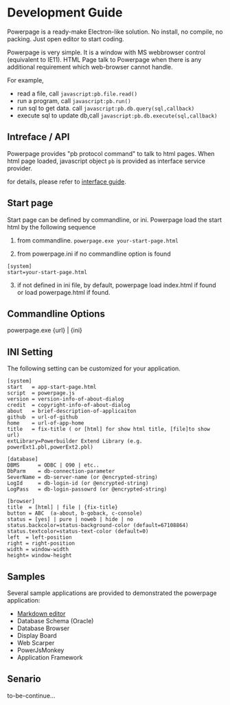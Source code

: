 # Development Guide

Powerpage is a ready-make Electron-like solution. No install, no compile, no packing. Just open editor to start coding.

Powerpage is very simple. It is a window with MS webbrowser control (equivalent to IE11). 
HTML Page talk to Powerpage when there is any additional requirement which web-browser cannot handle.

For example, 

* read a file, call ``javascript:pb.file.read()``
* run a program, call ``javascript:pb.run()``
* run sql to get data. call ``javascript:pb.db.query(sql,callback)``
* execute sql to update db,call ``javascript:pb.db.execute(sql,callback)``

## Intreface / API

Powerpage provides "pb protocol command" to talk to html pages. When html page loaded, javascript object ``pb`` is provided as interface service provider.

for details, please refer to [interface  guide](interface.md).

## Start page

Start page can be defined by commandline, or ini. Powerpage load the start html by the following sequence

1. from commandline. ``powerpage.exe your-start-page.html``

2. from powerpage.ini if no commandline option is found
```
[system]
start=your-start-page.html
```

3. if not defined in ini file, by default, powerpage load index.html if found or load powerpage.html if found. 

## Commandline Options

powerpage.exe {url} | {ini}

## INI Setting

The following setting can be customized for your application.

~~~
[system]
start   = app-start-page.html
script  = powerpage.js
version = version-info-of-about-dialog
credit  = copyright-info-of-about-dialog
about   = brief-description-of-applicaiton
github  = url-of-github
home    = url-of-app-home
title   = fix-title ( or [html] for show html title, [file]to show url)
extLibrary=Powerbuilder Extend Library (e.g. powerExt1.pbl,powerExt2.pbl)

[database]
DBMS      = ODBC | O90 | etc..
DbParm    = db-connection-parameter
SeverName = db-server-name (or @encrypted-string)
LogId     = db-login-id (or @encrypted-string)
LogPass   = db-login-passowrd (or @encrypted-string)

[browser]
title  = [html] | file | {fix-title} 
button = ABC  (a-about, b-goback, c-console)
status = [yes] | pure | noweb | hide | no
status.backcolor=status-background-color (default=67108864)
status.textcolor=status-text-color (default=0)
left  = left-position
right = right-position
width = window-width
height= window-height
~~~

## Samples

Several sample applications are provided to demonstrated the powerpage application:

* [Markdown editor](https://github.com/casualwriter/powerpage-md)
* Database Schema (Oracle)
* Database Browser
* Display Board
* Web Scarper
* PowerJsMonkey 
* Application Framework

## Senario

to-be-continue...

